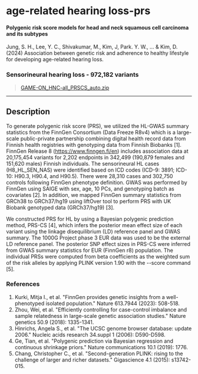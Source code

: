 # age-related hearing loss-prs
#### Polygenic risk score models for head and neck squamous cell carcinoma and its subtypes
Jung, S. H., Lee, Y. C., Shivakumar, M., Kim, J, Park. Y. W., … & Kim, D. (2024) Association between genetic risk and adherence to healthy lifestyle for developing age-related hearing loss.

### Sensorineural hearing loss - 972,182 variants
> [GAME-ON_HNC-all_PRSCS_auto.zip](https://github.com/dokyoonkimlab/hnc-prs-phewas/blob/main/prs-model/GAME-ON_HNC-all_PRSCS_auto.zip)

---

## Description

To generate polygenic risk score (PRS), we utilized the HL-GWAS summary statistics from the FinnGen Consortium (Data Freeze R8v4) which is a large-scale public-private partnership combining digital health record data from Finnish health registries with genotyping data from Finnish Biobanks [1]. FinnGen Release 8 (https://www.finngen.fi/en) includes association data at 20,175,454 variants for 2,202 endpoints in 342,499 (190,879 females and 151,620 males) Finnish individuals. The sensorineural HL cases (H8_HL_SEN_NAS) were identified based on ICD codes (ICD-9: 3891; ICD-10: H90.3, H90.4, and H90.5). There were 28,310 cases and 302,750 controls following FinnGen phenotype definition. GWAS was performed by FinnGen using SAIGE with sex, age, 10 PCs, and genotyping batch as covariates [2]. In addition, we mapped FinnGen summary statistics from GRCh38 to GRCh37/hg19 using liftOver tool to perform PRS with UK Biobank genotyped data (GRCh37/hg19) [3]. 

We constructed PRS for HL by using a Bayesian polygenic prediction method, PRS-CS [4], which infers the posterior mean effect size of each variant using the linkage disequilibrium (LD) reference panel and GWAS summary. The 1000G Project phase 3 EUR data was used to be the external LD reference panel. The posterior SNP effect sizes in PRS-CS were inferred from GWAS summary statistics for EUR (FinnGen r8) population. The individual PRSs were computed from beta coefficients as the weighted sum of the risk alleles by applying PLINK version 1.90 with the --score command [5].

### References
1. Kurki, Mitja I., et al. "FinnGen provides genetic insights from a well-phenotyped isolated population." Nature 613.7944 (2023): 508-518.
2. Zhou, Wei, et al. "Efficiently controlling for case-control imbalance and sample relatedness in large-scale genetic association studies." Nature genetics 50.9 (2018): 1335-1341.
3. Hinrichs, Angela S., et al. "The UCSC genome browser database: update 2006." Nucleic acids research 34.suppl 1 (2006): D590-D598.
4. Ge, Tian, et al. "Polygenic prediction via Bayesian regression and continuous shrinkage priors." Nature communications 10.1 (2019): 1776.
5. Chang, Christopher C., et al. "Second-generation PLINK: rising to the challenge of larger and richer datasets." Gigascience 4.1 (2015): s13742-015.
